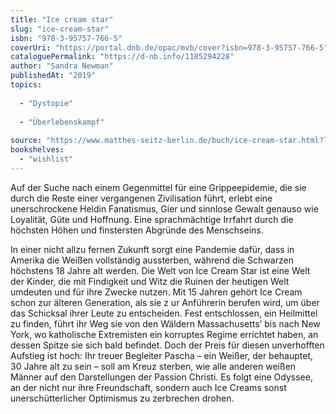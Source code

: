```yaml
---
title: "Ice cream star"
slug: "ice-cream-star"
isbn: "978-3-95757-766-5"
coverUri: "https://portal.dnb.de/opac/mvb/cover?isbn=978-3-95757-766-5"
cataloguePermalink: "https://d-nb.info/1185294228"
author: "Sandra Newman"
publishedAt: "2019"
topics:
  
  - "Dystopie"
    
  - "Überlebenskampf"
    
source: "https://www.matthes-seitz-berlin.de/buch/ice-cream-star.html?lid=2"
bookshelves: 
  - "wishlist"
---
```

Auf der Suche nach einem Gegenmittel für eine Grippeepidemie, die sie durch 
die Reste einer vergangenen Zivilisation führt, erlebt eine unerschrockene 
Heldin Fanatismus, Gier und sinnlose Gewalt genauso wie Loyalität, Güte und 
Hoffnung. Eine sprachmächtige Irrfahrt durch die höchsten Höhen und 
finstersten Abgründe des Menschseins.

In einer nicht allzu fernen Zukunft sorgt eine Pandemie dafür, dass in Amerika 
die Weißen vollständig aussterben, während die Schwarzen höchstens 18 Jahre 
alt werden. Die Welt von Ice Cream Star ist eine Welt der Kinder, die mit 
Findigkeit und Witz die Ruinen der heutigen Welt umdeuten und für ihre Zwecke 
nutzen. Mit 15 Jahren gehört Ice Cream schon zur älteren Generation, als sie z
ur Anführerin berufen wird, um über das Schicksal ihrer Leute zu entscheiden. 
Fest entschlossen, ein Heilmittel zu finden, führt ihr Weg sie von den Wäldern 
Massachusetts’ bis nach New York, wo katholische Extremisten ein korruptes 
Regime errichtet haben, an dessen Spitze sie sich bald befindet. Doch der 
Preis für diesen unverhofften Aufstieg ist hoch: Ihr treuer Begleiter Pascha – 
ein Weißer, der behauptet, 30 Jahre alt zu sein – soll am Kreuz sterben, wie 
alle anderen weißen Männer auf den Darstellungen der Passion Christi. Es folgt 
eine Odyssee, an der nicht nur ihre Freundschaft, sondern auch Ice Creams sonst 
unerschütterlicher Optimismus zu zerbrechen drohen.